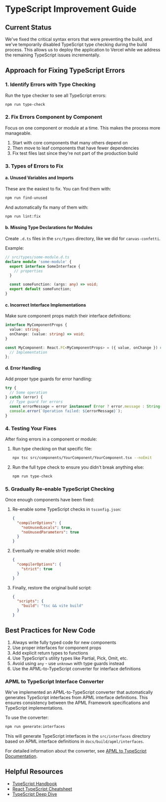 # TypeScript Improvement Guide

## Current Status

We've fixed the critical syntax errors that were preventing the build, and we've temporarily disabled TypeScript type checking during the build process. This allows us to deploy the application to Vercel while we address the remaining TypeScript issues incrementally.

## Approach for Fixing TypeScript Errors

### 1. Identify Errors with Type Checking

Run the type checker to see all TypeScript errors:

```bash
npm run type-check
```

### 2. Fix Errors Component by Component

Focus on one component or module at a time. This makes the process more manageable.

1. Start with core components that many others depend on
2. Then move to leaf components that have fewer dependencies
3. Fix test files last since they're not part of the production build

### 3. Types of Errors to Fix

#### a. Unused Variables and Imports

These are the easiest to fix. You can find them with:

```bash
npm run find-unused
```

And automatically fix many of them with:

```bash
npm run lint:fix
```

#### b. Missing Type Declarations for Modules

Create `.d.ts` files in the `src/types` directory, like we did for `canvas-confetti`.

Example:
```typescript
// src/types/some-module.d.ts
declare module 'some-module' {
  export interface SomeInterface {
    // properties
  }

  const someFunction: (args: any) => void;
  export default someFunction;
}
```

#### c. Incorrect Interface Implementations

Make sure component props match their interface definitions:

```typescript
interface MyComponentProps {
  value: string;
  onChange: (value: string) => void;
}

const MyComponent: React.FC<MyComponentProps> = ({ value, onChange }) => {
  // Implementation
};
```

#### d. Error Handling

Add proper type guards for error handling:

```typescript
try {
  // Some operation
} catch (error) {
  // Type guard for errors
  const errorMessage = error instanceof Error ? error.message : String(error);
  console.error(`Operation failed: ${errorMessage}`);
}
```

### 4. Testing Your Fixes

After fixing errors in a component or module:

1. Run type checking on that specific file:
   ```bash
   npx tsc src/components/YourComponent/YourComponent.tsx --noEmit
   ```

2. Run the full type check to ensure you didn't break anything else:
   ```bash
   npm run type-check
   ```

### 5. Gradually Re-enable TypeScript Checking

Once enough components have been fixed:

1. Re-enable some TypeScript checks in `tsconfig.json`:
   ```json
   {
     "compilerOptions": {
       "noUnusedLocals": true,
       "noUnusedParameters": true
     }
   }
   ```

2. Eventually re-enable strict mode:
   ```json
   {
     "compilerOptions": {
       "strict": true
     }
   }
   ```

3. Finally, restore the original build script:
   ```json
   {
     "scripts": {
       "build": "tsc && vite build"
     }
   }
   ```

## Best Practices for New Code

1. Always write fully typed code for new components
2. Use proper interfaces for component props
3. Add explicit return types to functions
4. Use TypeScript's utility types like Partial<T>, Pick<T>, Omit<T>, etc.
5. Avoid using `any` - use `unknown` with type guards instead
6. Use the APML-to-TypeScript converter for interface definitions

### APML to TypeScript Interface Converter

We've implemented an APML-to-TypeScript converter that automatically generates TypeScript interfaces from APML interface definitions. This ensures consistency between the APML Framework specifications and TypeScript implementations.

To use the converter:

```bash
npm run generate:interfaces
```

This will generate TypeScript interfaces in the `src/interfaces` directory based on APML interface definitions in `docs/build/apml/interfaces`.

For detailed information about the converter, see [APML to TypeScript Documentation](./docs/APML_TO_TYPESCRIPT.md).

## Helpful Resources

- [TypeScript Handbook](https://www.typescriptlang.org/docs/handbook/intro.html)
- [React TypeScript Cheatsheet](https://react-typescript-cheatsheet.netlify.app/)
- [TypeScript Deep Dive](https://basarat.gitbook.io/typescript/)